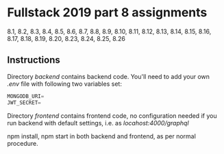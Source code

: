 # Fullstack 2019 part 8 assignments
8.1, 8.2, 8.3, 8.4, 8.5, 8.6, 8.7, 8.8, 8.9, 8.10, 
8.11, 8.12, 8.13, 8.14, 8.15, 8.16, 8.17, 8.18, 8.19, 8.20,
8.23, 8.24, 8.25, 8.26

## Instructions

Directory *backend* contains backend code. You'll need to add your own *.env* file with
following two variables set:

```javascript
MONGODB_URI=
JWT_SECRET= 
```

Directory *frontend* contains frontend code, no configuration needed if you run backend 
with default settings, i.e. as *locahost:4000/graphql*

npm install, npm start in both backend and frontend, as per normal procedure.
